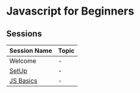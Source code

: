 # Javascript for Beginners



## Sessions
| Session Name                                      | Topic |
| :------------------------------------------------ | :---- |
| Welcome                                           | -     |
| [SetUp](sessions/02_JS_Basics/sandbox/index.html) | -     |
| [JS Basics]()                                     | -     |